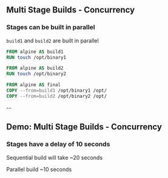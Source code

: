 ## Multi Stage Builds - Concurrency

### Stages can be built in parallel

`build1` and `build2` are built in parallel

```Dockerfile
FROM alpine AS build1
RUN touch /opt/binary1

FROM alpine AS build2
RUN touch /opt/binary2

FROM alpine AS final
COPY --from=build1 /opt/binary1 /opt/
COPY --from=build2 /opt/binary2 /opt/
```

--

## Demo: Multi Stage Builds - Concurrency

### Stages have a delay of 10 seconds

<!-- include: concurrency-0.command -->

<!-- include: concurrency-1.command -->

Sequential build will take ~20 seconds

Parallel build ~10 seconds
